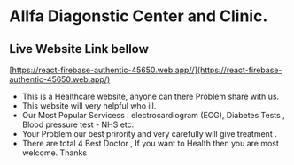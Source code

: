 # Allfa Diagonstic Center and Clinic.
## Live Website Link bellow 
[https://react-firebase-authentic-45650.web.app//](https://react-firebase-authentic-45650.web.app/)

* This is a Healthcare website, anyone can there Problem share with us.
* This website will very helpful who ill.
* Our Most Popular Servicess : electrocardiogram (ECG), Diabetes Tests , Blood pressure test - NHS etc.
* Your Problem our best prirority and very carefully will give treatment .
* There are total 4 Best Doctor , If you want to Health then you are most welcome. Thanks